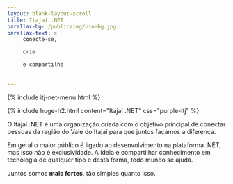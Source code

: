 ```yaml
---
layout: blank-layout-scroll
title: Itajaí .NET
parallax-bg: /public/img/bio-bg.jpg
parallax-text: >
     conecte-se,

     crie

     e compartilhe
     
     
---
```


{% include itj-net-menu.html %}

{% include huge-h2.html content="Itajaí .NET" css="purple-itj" %} 

<div class="margin-side-10p" markdown="block">

O Itajaí .NET é uma organização criada com o objetivo principal de conectar pessoas da região do Vale do Itajaí para que juntos façamos a diferença.

Em geral o maior público é ligado ao desenvolvimento na plataforma .NET, mas isso não é exclusividade. A ideia é compartilhar conhecimento em tecnologia de qualquer tipo e desta forma, todo mundo se ajuda.

Juntos somos **mais fortes**, tão simples quanto isso.

</div>

